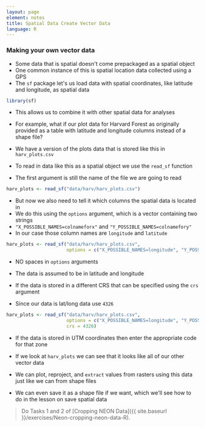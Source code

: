 ```yaml
---
layout: page
element: notes
title: Spatial Data Create Vector Data
language: R
--- 
```


### Making your own vector data

* Some data that is spatial doesn't come prepackaged as a spatial object
* One common instance of this is spatial location data collected using a GPS
* The `sf` package let's us load data with spatial coordinates, like latitude and longitude, as spatial data

```r
library(sf)
```

* This allows us to combine it with other spatial data for analyses

* For example, what if our plot data for Harvard Forest as originally provided as a table with latitude and longitude columns instead of a shape file?
* We have a version of the plots data that is stored like this in `harv_plots.csv`

* To read in data like this as a spatial object we use the `read_sf` function
* The first argument is still the name of the file we are going to read

```r
harv_plots <- read_sf("data/harv/harv_plots.csv")
```

* But now we also need to tell it which columns the spatial data is located in
* We do this using the `options` argument, which is a vector containing two strings
* `"X_POSSIBLE_NAMES=colnameforx"` and `"Y_POSSIBLE_NAMES=colnamefory"`
* In our case those column names are `longitude` and `latitude`

```r
harv_plots <- read_sf("data/harv/harv_plots.csv",
                      options = c("X_POSSIBLE_NAMES=longitude", "Y_POSSIBLE_NAMES=latitude"))
```

* NO spaces in `options` arguments

* The data is assumed to be in latitude and longitude
* If the data is stored in a different CRS that can be specified using the `crs` argument
* Since our data is lat/long data use `4326`

```r
harv_plots <- read_sf("data/harv/harv_plots.csv",
                      options = c("X_POSSIBLE_NAMES=longitude", "Y_POSSIBLE_NAMES=latitude"),
                      crs = 4326)
```

* If the data is stored in UTM coordinates then enter the appropriate code for that zone

* If we look at `harv_plots` we can see that it looks like all of our other vector data
* We can plot, reproject, and `extract` values from rasters using this data just like we can from shape files
* We can even save it as a shape file if we want, which we'll see how to do in the lesson on save spatial data

> Do Tasks 1 and 2 of [Cropping NEON Data]({{ site.baseurl }}/exercises/Neon-cropping-neon-data-R).